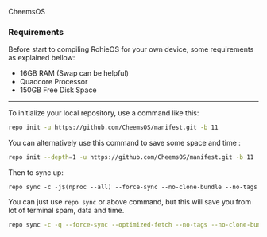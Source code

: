 CheemsOS

### Requirements
Before start to compiling RohieOS for your own device, some requirements as explained bellow:
- 16GB RAM (Swap can be helpful)
- Quadcore Processor
- 150GB Free Disk Space

---------------------------------------------------------------------------------------

To initialize your local repository, use a command like this:

```bash
repo init -u https://github.com/CheemsOS/manifest.git -b 11

```
You can alternatively use this command to save some space and time :

```bash
repo init --depth=1 -u https://github.com/CheemsOS/manifest.git -b 11

```

Then to sync up:

```
repo sync -c -j$(nproc --all) --force-sync --no-clone-bundle --no-tags
```
You can just use `repo sync` or above command, but this will save you from lot of terminal spam, data and time.
```bash
repo sync -c -q --force-sync --optimized-fetch --no-tags --no-clone-bundle --prune -j$(nproc --all)
```

